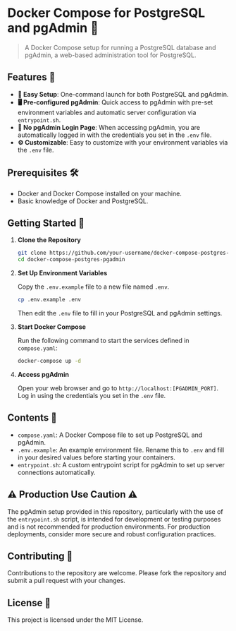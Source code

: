 # Docker Compose for PostgreSQL and pgAdmin 🐳

> A Docker Compose setup for running a PostgreSQL database and pgAdmin, a web-based administration tool for PostgreSQL.

## Features 🌟

- **🚀 Easy Setup**: One-command launch for both PostgreSQL and pgAdmin.
- **🖥️ Pre-configured pgAdmin**: Quick access to pgAdmin with pre-set environment variables and automatic server configuration via `entrypoint.sh`.
- **🔑 No pgAdmin Login Page**: When accessing pgAdmin, you are automatically logged in with the credentials you set in the `.env` file.
- **⚙️ Customizable**: Easy to customize with your environment variables via the `.env` file.

## Prerequisites 🛠️

- Docker and Docker Compose installed on your machine.
- Basic knowledge of Docker and PostgreSQL.

## Getting Started 🚀

1. **Clone the Repository**

   ```sh
   git clone https://github.com/your-username/docker-compose-postgres-pgadmin.git
   cd docker-compose-postgres-pgadmin
   ```

2. **Set Up Environment Variables**

   Copy the `.env.example` file to a new file named `.env`.

   ```sh
   cp .env.example .env
   ```

   Then edit the `.env` file to fill in your PostgreSQL and pgAdmin settings.

3. **Start Docker Compose**

   Run the following command to start the services defined in `compose.yaml`:

   ```sh
   docker-compose up -d
   ```

4. **Access pgAdmin**

   Open your web browser and go to `http://localhost:[PGADMIN_PORT]`. Log in using the credentials you set in the `.env` file.

## Contents 📁

- `compose.yaml`: A Docker Compose file to set up PostgreSQL and pgAdmin.
- `.env.example`: An example environment file. Rename this to `.env` and fill in your desired values before starting your containers.
- `entrypoint.sh`: A custom entrypoint script for pgAdmin to set up server connections automatically.

## ⚠️ Production Use Caution ⚠️

The pgAdmin setup provided in this repository, particularly with the use of the `entrypoint.sh` script, is intended for development or testing purposes and is not recommended for production environments. For production deployments, consider more secure and robust configuration practices.

## Contributing 🤝

Contributions to the repository are welcome. Please fork the repository and submit a pull request with your changes.

## License 📜

This project is licensed under the MIT License.
